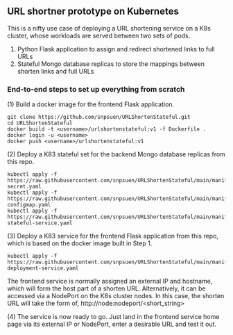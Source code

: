 ## URL shortner prototype on Kubernetes
This is a nifty use case of deploying a URL shortening service on a K8s cluster, whose workloads are served between two sets of pods.
1. Python Flask application to assign and redirect shortened links to full URLs
2. Stateful Mongo database replicas to store the mappings between shorten links and full URLs

### End-to-end steps to set up everything from scratch
(1) Build a docker image for the frontend Flask application.
~~~
git clone https://github.com/snpsuen/URLShortenStateful.git
cd URLShortenStateful
docker build -t <username>/urlshortenstateful:v1 -f Dockerfile .
docker login -u <username>
docker push <username>/urlshortenstateful:v1
~~~

(2) Deploy a K83 stateful set for the backend Mongo database replicas from this repo.
~~~
kubectl apply -f https://raw.githubusercontent.com/snpsuen/URLShortenStateful/main/manifest/mongo-secret.yaml
kubectl apply -f https://raw.githubusercontent.com/snpsuen/URLShortenStateful/main/manifest/mongostate-configmap.yaml
kubectl apply -f https://raw.githubusercontent.com/snpsuen/URLShortenStateful/main/manifest/mongostate-stateful-service.yaml
~~~

(3) Deploy a K83 service for the frontend Flask application from this repo, which is based on the docker image built in Step 1.
~~~
kubectl apply -f https://raw.githubusercontent.com/snpsuen/URLShortenStateful/main/manifest/urlshortenstateful-deployment-service.yaml
~~~
The frontend service is normally assigned an external IP and hostname, which will form the host part of a shorten URL. Alternatively, it can be accessed via a NodePort on the K8s cluster nodes. In this case, the shorten URL will take the form of, http://node:nodeport/<short_string>

(4) The service is now ready to go. Just land in the frontend service home page via its external IP or NodePort, enter a desirable URL and test it out.


